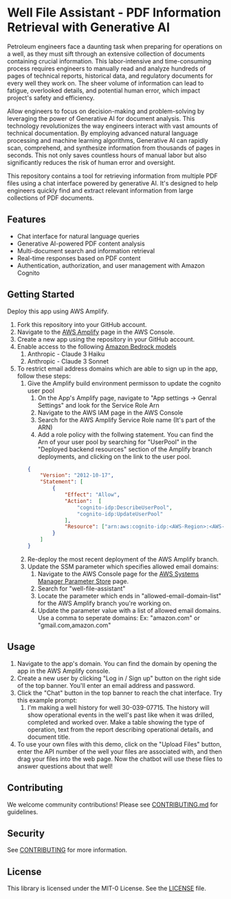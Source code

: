 # Well File Assistant - PDF Information Retrieval with Generative AI

Petroleum engineers face a daunting task when preparing for operations on a well, as they must sift through an extensive collection of documents containing crucial information. This labor-intensive and time-consuming process requires engineers to manually read and analyze hundreds of pages of technical reports, historical data, and regulatory documents for every well they work on. The sheer volume of information can lead to fatigue, overlooked details, and potential human error, which impact project's safety and efficiency. 

Allow engineers to focus on decision-making and problem-solving by leveraging the power of Generative AI for document analysis. This technology revolutionizes the way engineers interact with vast amounts of technical documentation. By employing advanced natural language processing and machine learning algorithms, Generative AI can rapidly scan, comprehend, and synthesize information from thousands of pages in seconds. This not only saves countless hours of manual labor but also significantly reduces the risk of human error and oversight.

This repository contains a tool for retrieving information from multiple PDF files using a chat interface powered by generative AI. It's designed to help engineers quickly find and extract relevant information from large collections of PDF documents.

## Features

- Chat interface for natural language queries
- Generative AI-powered PDF content analysis
- Multi-document search and information retrieval
- Real-time responses based on PDF content
- Authentication, authorization, and user management with Amazon Cognito

## Getting Started
Deploy this app using AWS Amplify. 
1. Fork this repository into your GitHub account. 
1. Navigate to the [AWS Amplify](https://console.aws.amazon.com/amplify) page in the AWS Console.
1. Create a new app using the repository in your GitHub account.
1. Enable access to the following [Amazon Bedrock models](https://console.aws.amazon.com/bedrock/home?region=us-east-1#/modelaccess)
    1. Anthropic - Claude 3 Haiku
    1. Anthropic - Claude 3 Sonnet
1. To restrict email address domains which are able to sign up in the app, follow these steps:
    1. Give the Amplify build environment permisson to update the cognito user pool
        1. On the App's Amplify page, navigate to "App settings -> Genral Settings" and look for the Service Role Arn
        1. Navigate to the AWS IAM page in the AWS Console
        1. Search for the AWS Amplify Service Role name (It's part of the ARN)
        1. Add a role policy with the follwing statement. You can find the Arn of your user pool by searching for "UserPool" in the "Deployed backend resources" section of the Amplify branch deployments, and clicking on the link to the user pool.
        ```json
        {
            "Version": "2012-10-17",
            "Statement": [
                {
                    "Effect": "Allow",
                    "Action":  [
                        "cognito-idp:DescribeUserPool",
                        "cognito-idp:UpdateUserPool"
                    ],
                    "Resource": ["arn:aws:cognito-idp:<AWS-Region>:<AWS-Account>:userpool/<user-pool-id>"]
                }
            ]
        }
        ```
    1. Re-deploy the most recent deployment of the AWS Amplify branch.
    1. Update the SSM parameter which specifies allowed email domains:
        1. Navigate to the AWS Console page for the [AWS Systems Manager Parameter Store](https://console.aws.amazon.com/systems-manager/parameters) page.
        1. Search for "well-file-assistant"
        1. Locate the parameter which ends in "allowed-email-domain-list" for the AWS Amplify branch you're working on.
        1. Update the parameter value with a list of allowed email domains. Use a comma to seperate domains: Ex: "amazon.com" or "gmail.com,amazon.com"


## Usage
1. Navigate to the app's domain. You can find the domain by opening the app in the AWS Amplify console.
1. Create a new user by clicking "Log in / Sign up" button on the right side of the top banner. You'll enter an email address and password.
1. Click the "Chat" button in the top banner to reach the chat interface. Try this example prompt:
    1. I'm making a well history for well 30-039-07715. The history will show operational events in the well's past like when it was drilled, completed and worked over. Make a table showing the type of operation, text from the report describing operational details, and document title.
1. To use your own files with this demo, click on the "Upload Files" button, enter the API number of the well your files are associated with, and then drag your files into the web page. Now the chatbot will use these files to answer questions about that well!

## Contributing

We welcome community contributions! Please see [CONTRIBUTING.md](CONTRIBUTING.md) for guidelines.

## Security

See [CONTRIBUTING](CONTRIBUTING.md#security-issue-notifications) for more information.

## License

This library is licensed under the MIT-0 License. See the [LICENSE](LICENSE) file.